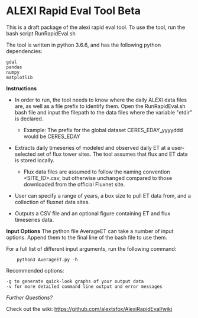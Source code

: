 # ALEXI Rapid Eval Tool Beta

This is a draft package of the alexi rapid eval tool. To use the tool, run the bash script RunRapidEval.sh 

The tool is written in python 3.6.6, and has the following python dependencies:

    gdal
    pandas
    numpy
    matplotlib

**Instructions**

* In order to run, the tool needs to know where the daily ALEXI data files are, as well as a file prefix to identify them. Open the RunRapidEval.sh bash file and input the filepath to the data files where the variable "etdir" is declared.
    * Example: The prefix for the global dataset CERES_EDAY_yyyyddd would be CERES_EDAY
    
* Extracts daily timeseries of modeled and observed daily ET at a user-selected set of flux tower sites. The tool assumes that flux and ET data is stored locally.
    * Flux data files are assumed to follow the naming convention <SITE_ID>.csv, but otherwise unchanged compared to those downloaded from the official Fluxnet site.

* User can specify a range of years, a box size to pull ET data from, and a collection of fluxnet data sites.

* Outputs a CSV file and an optional figure containing ET and flux timeseries data. 

**Input Options**
The python file AverageET can take a number of input options. Append them to the final line of the bash file to use them. 

For a full list of different input arguments, run the following command:

        python3 AverageET.py -h
        
Recommended options:

    -g to generate quick-look graphs of your output data
    -v for more detailed command line output and error messages
    
*Further Questions?*

Check out the wiki: https://github.com/alextsfox/AlexiRapidEval/wiki
        
         

